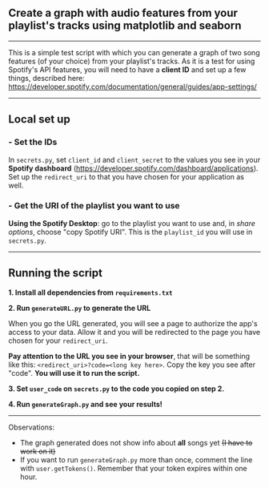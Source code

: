## Create a graph with audio features from your playlist's tracks using matplotlib and seaborn
***
This is a simple test script with which you can generate a graph of two song features (of your choice) from your playlist's tracks.
As it is a test for using Spotify's API features, you will need to have a **client ID** and set up a few things, described here: https://developer.spotify.com/documentation/general/guides/app-settings/
***

## Local set up
### - Set the IDs
In `secrets.py`, set `client_id` and `client_secret` to the values you see in your **Spotify dashboard** (https://developer.spotify.com/dashboard/applications).
Set up the `redirect_uri` to that you have chosen for your application as well.
### - Get the URI of the playlist you want to use
**Using the Spotify Desktop**: go to the playlist you want to use and, in _share options_, choose "copy Spotify URI". This is the `playlist_id` you will use in `secrets.py`.

***
## Running the script
**1. Install all dependencies from `requirements.txt`**

**2. Run `generateURL.py` to generate the URL**

When you go the URL generated, you will see a page to authorize the app's access to your data. Allow it and you will be redirected to the page you have chosen for your `redirect_uri`. 

**Pay attention
to the URL you see in your browser**, that will be something like this: `<redirect_uri>?code=<long key here>`. Copy the key you see after "code". **You 
will use it to run the script.**

**3. Set `user_code` on `secrets.py` to the code you copied on step 2.**

**4. Run `generateGraph.py` and see your results!**

***
Observations: 
- The graph generated does not show info about **all** songs yet ~~(I have to work on it)~~
- If you want to run `generateGraph.py` more than once, comment the line with `user.getTokens()`. Remember that your token expires within one hour.
